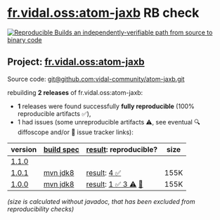 [fr.vidal.oss:atom-jaxb](https://central.sonatype.com/artifact/fr.vidal.oss/atom-jaxb/versions) RB check
=======

[![Reproducible Builds](https://reproducible-builds.org/images/logos/rb.svg) an independently-verifiable path from source to binary code](https://reproducible-builds.org/)

## Project: [fr.vidal.oss:atom-jaxb](https://central.sonatype.com/artifact/fr.vidal.oss/atom-jaxb/versions)

Source code: [git@github.com:vidal-community/atom-jaxb.git](git@github.com:vidal-community/atom-jaxb.git)

rebuilding **2 releases** of fr.vidal.oss:atom-jaxb:
- **1** releases were found successfully **fully reproducible** (100% reproducible artifacts :white_check_mark:),
- 1 had issues (some unreproducible artifacts :warning:, see eventual :mag: diffoscope and/or :memo: issue tracker links):

| version | [build spec](/BUILDSPEC.md) | [result](https://reproducible-builds.org/docs/jvm/): reproducible? | size |
| -- | --------- | ------ | -- |
| [1.1.0](https://central.sonatype.com/artifact/fr.vidal.oss/atom-jaxb/1.1.0/pom) | | | |
| [1.0.1](https://central.sonatype.com/artifact/fr.vidal.oss/atom-jaxb/1.0.1/pom) | [mvn jdk8](atom-jaxb-1.0.1.buildspec) | [result](atom-jaxb-1.0.1.buildinfo): [4 :white_check_mark: ](atom-jaxb-1.0.1.buildcompare) | 155K |
| [1.0.0](https://central.sonatype.com/artifact/fr.vidal.oss/atom-jaxb/1.0.0/pom) | [mvn jdk8](atom-jaxb-1.0.0.buildspec) | [result](atom-jaxb-1.0.0.buildinfo): [1 :white_check_mark:  3 :warning:](atom-jaxb-1.0.0.buildcompare) [:memo:](https://github.com/vidal-community/atom-jaxb/issues/54) | 155K |

<i>(size is calculated without javadoc, that has been excluded from reproducibility checks)</i>
